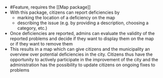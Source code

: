 - #Feature, requires the [[Map package]]
- With this package, citizens can report deficiencies by
	- marking the location of a deficiency on the map
	- describing the issue (e.g. by providing a description, choosing a category, etc.)
- Once deficiencies are reported, admins can evaluate the validity of the reported problems and decide if they want to display them on the map or if they want to remove them
- This results in a map which can give citizens and the municipality an overview over potential deficiencies in the city. Citizens thus have the opportunity to actively participate in the improvement of the city and the administration has the possibility to update citizens on ongoing fixes to problems